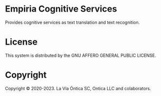 ﻿# Empiria Cognitive Services

Provides cognitive services as text translation and text recognition.

# License

This system is distributed by the GNU AFFERO GENERAL PUBLIC LICENSE.

# Copyright

Copyright © 2020-2023. La Vía Óntica SC, Ontica LLC and colaborators.
